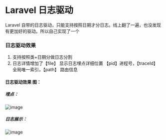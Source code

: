 # Laravel 日志驱动 
Laravel 自带的日志驱动，只能支持按照日期才分日志。线上翻了一遍，也没发现有更加好的驱动。所以自己实现了一个

### 日志驱动效果
1. 支持按照类+日期分做日志分割 
2. 日志详情增加了【file】 显示日志埋点详细位置 【pid】进程号，【traceId】 全局唯一索引，【path】 路由信息

#### 日志驱动效果 图：

##### 埋点：
![image](https://user-images.githubusercontent.com/21374954/144803541-f7cb2896-b0b8-4a4d-99d6-d72f03a52c28.png)

##### 日志展示：
![image](https://user-images.githubusercontent.com/21374954/144803571-e34e973b-bc12-4de0-99a3-7ccfb45d9fc5.png)



